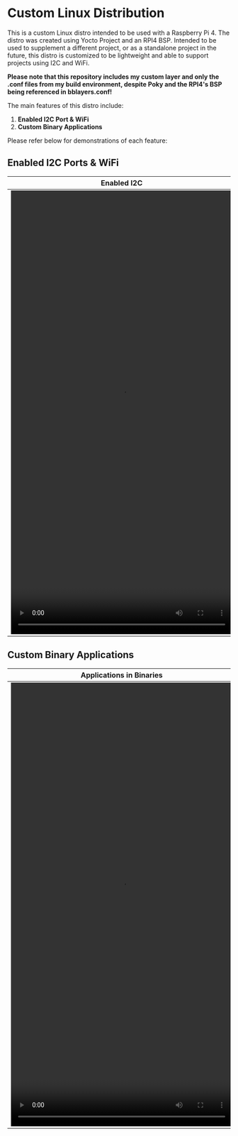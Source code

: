 # Custom Linux Distribution

This is a custom Linux distro intended to be used with a Raspberry Pi 4. The distro was created using Yocto Project and an RPI4 BSP. Intended to be used to supplement a different project, or as a standalone project in the future, this distro is customized to be lightweight and able to support projects using I2C and WiFi.

**Please note that this repository includes my custom layer and only the .conf files from my build environment, despite Poky and the RPI4's BSP being referenced in bblayers.conf!**

The main features of this distro include:

1. **Enabled I2C Port & WiFi** 
2. **Custom Binary Applications**

Please refer below for demonstrations of each feature:

## Enabled I2C Ports & WiFi
Enabled I2C  | Enabled WiFi
------------- | -------------
<video src="https://github.com/mattwheatley98/CustomLinuxDistribution/assets/113391095/e359e289-f446-42f3-9e46-36c7b23518e7" width = 500 height = 1000>  |  <video src="https://github.com/mattwheatley98/CustomLinuxDistribution/assets/113391095/523fcc7e-55e1-4a24-b2f3-c36175a44051" width = 500 height = 1000>
  
## Custom Binary Applications
Applications in Binaries  | Using the Applications
------------- | -------------
<video src="https://github.com/mattwheatley98/CustomLinuxDistribution/assets/113391095/8d859f5a-731e-4c1f-b5b1-adeccf90f08e" width = 500 height = 1000>  |  <video src="https://github.com/mattwheatley98/CustomLinuxDistribution/assets/113391095/cd329e3c-7928-46ba-b863-4f8d0c534f0b" width = 500 height = 1000>



